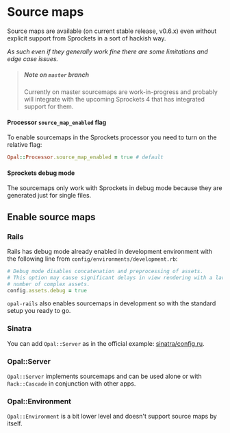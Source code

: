 # Source maps

Source maps are available (on current stable release, v0.6.x) even without explicit support from Sprockets in a sort of hackish way.

_As such even if they generally work fine there are some limitations and edge case issues._

> ##### Note on `master` branch
> Currently on master sourcemaps are work-in-progress and probably will integrate with the upcoming Sprockets 4 that has integrated support for them.


#### Processor `source_map_enabled` flag
To enable sourcemaps in the Sprockets processor you need to turn on the relative flag:

```ruby
Opal::Processor.source_map_enabled = true # default
```


#### Sprockets debug mode

The  sourcemaps only work with Sprockets in debug mode because they are generated just for single files.


## Enable source maps

### Rails

Rails has debug mode already enabled in development environment with the following line from `config/environments/development.rb`:

```ruby
# Debug mode disables concatenation and preprocessing of assets.
# This option may cause significant delays in view rendering with a large
# number of complex assets.
config.assets.debug = true
```

`opal-rails` also enables sourcemaps in development so with the standard setup you ready to go.


### Sinatra

You can add `Opal::Server` as in the official example: [sinatra/config.ru](https://github.com/opal/opal/blob/0-6-stable/examples/sinatra/config.ru).

### Opal::Server

`Opal::Server` implements sourcemaps and can be used alone or with `Rack::Cascade` in conjunction with other apps.

### Opal::Environment

`Opal::Environment` is a bit lower level and doesn't support source maps by itself.

